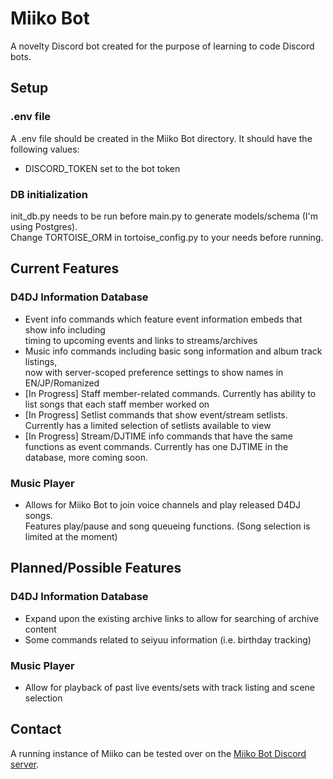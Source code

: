 # Miiko Bot
A novelty Discord bot created for the purpose of learning to code Discord bots.

## Setup

### .env file
A .env file should be created in the Miiko Bot directory. It should have the following values:
 - DISCORD_TOKEN set to the bot token

### DB initialization
init_db.py needs to be run before main.py to generate models/schema (I'm using Postgres).  
Change TORTOISE_ORM in tortoise_config.py to your needs before running.

## Current Features

### D4DJ Information Database
- Event info commands which feature event information embeds that show info including  
  timing to upcoming events and links to streams/archives
- Music info commands including basic song information and album track listings,  
  now with server-scoped preference settings to show names in EN/JP/Romanized
- [In Progress] Staff member-related commands. Currently has ability to list songs that
  each staff member worked on
- [In Progress] Setlist commands that show event/stream setlists. Currently has a limited
  selection of setlists available to view
- [In Progress] Stream/DJTIME info commands that have the same functions as event commands.
  Currently has one DJTIME in the database, more coming soon.

### Music Player
- Allows for Miiko Bot to join voice channels and play released D4DJ songs.  
  Features play/pause and song queueing functions. (Song selection is limited at the moment)

## Planned/Possible Features

### D4DJ Information Database
- Expand upon the existing archive links to allow for searching of archive content
- Some commands related to seiyuu information (i.e. birthday tracking)

### Music Player
- Allow for playback of past live events/sets with track listing and scene selection

## Contact
A running instance of Miiko can be tested over on the [Miiko Bot Discord server](https://discord.gg/HChrpwVVHU).

